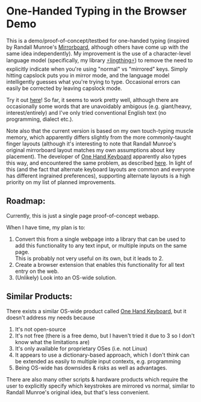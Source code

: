 # One-Handed Typing in the Browser Demo

This is a demo/proof-of-concept/testbed for one-handed typing
(inspired by Randall Munroe's [Mirrorboard](https://blog.xkcd.com/2007/08/14/mirrorboard-a-one-handed-keyboard-layout-for-the-lazy/), 
although others have come up with the same idea independently).
My improvement is the use of a character-level language model 
(specifically, my library 
[⚡lingthing⚡](https://www.npmjs.com/package/lingthing)) to
remove the need to explicitly indicate when you're using "normal" vs "mirrored"
keys.  Simply hitting capslock puts you in mirror mode, and the language model
intelligently guesses what you're trying to type.  Occasional errors can 
easily be corrected by leaving capslock mode.

Try it out [here](https://averyhiebert.github.io/onehanddemo/)! So far, 
it seems to work pretty well, although there are occasionally some
words that are unavoidably ambigous (e.g. giant/heavy, interest/entirely) and
I've only tried conventional English text (no programming, dialect etc.).

Note also that the current version is based on my own touch-typing muscle
memory, which apparently differs slightly from the more commonly-taught
finger layouts (although it's interesting to note that Randall Munroe's original
mirrorboard layout matches my own assumptions about key placement).
The developer of [One Hand Keyboard](http://www.onehandkeyboard.org/)
apparently also types this way, and encountered the same problem,
as described [here](http://www.onehandkeyboard.org/standard-qwerty-finger-placement/).  In light of this (and the fact that alternate
keyboard layouts are common and everyone has different ingrained preferences),
supporting alternate layouts is a high priority on my list of planned 
improvements.


## Roadmap:
Currently, this is just a single page proof-of-concept webapp.

When I have time, my plan is to:
 1. Convert this from a single webpage into a library that can be used to add
    this functionality to any text input, or multiple inputs on the same page.  
    This is probably not very useful on its own, but it leads to 2.
 2. Create a browser extension that enables this functionality for all text
    entry on the web.
 3. (Unlikely) Look into an OS-wide solution.

## Similar Products:
There exists a similar OS-wide product called 
[One Hand Keyboard](http://www.onehandkeyboard.org/), but it doesn't
address my needs because
 1. It's not open-source 
 2. It's not free (there is a free demo, but I haven't tried it due 
    to 3 so I don't know what the limitations are)
 3. It's only available for proprietary OSes (i.e. not Linux)
 4. It appears to use a dictionary-based approach, which I don't think can be 
    extended as easily to multiple input contexts, e.g. programming
 5. Being OS-wide has downsides & risks as well as advantages.

There are also many other scripts & hardware products which require the user
to explicitly specify which keystrokes are mirrored vs normal,
similar to Randall Munroe's original idea, but that's less convenient.
